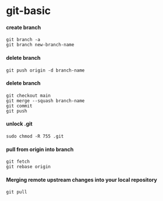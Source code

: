 # git-basic


#### create branch
```
git branch -a
git branch new-branch-name
```

#### delete branch

```
git push origin -d branch-name
```

#### delete branch
```
git checkout main
git merge --squash branch-name
git commit
git push
```

#### unlock .git
```
sudo chmod -R 755 .git
```

#### pull from origin into branch
```
git fetch
git rebase origin
```

####  Merging remote upstream changes into your local repository
```
git pull
```



